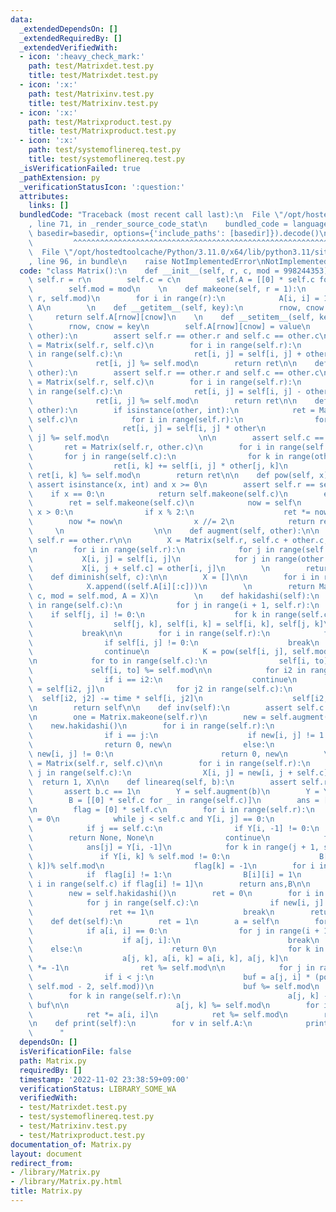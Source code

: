 ```yaml
---
data:
  _extendedDependsOn: []
  _extendedRequiredBy: []
  _extendedVerifiedWith:
  - icon: ':heavy_check_mark:'
    path: test/Matrixdet.test.py
    title: test/Matrixdet.test.py
  - icon: ':x:'
    path: test/Matrixinv.test.py
    title: test/Matrixinv.test.py
  - icon: ':x:'
    path: test/Matrixproduct.test.py
    title: test/Matrixproduct.test.py
  - icon: ':x:'
    path: test/systemoflinereq.test.py
    title: test/systemoflinereq.test.py
  _isVerificationFailed: true
  _pathExtension: py
  _verificationStatusIcon: ':question:'
  attributes:
    links: []
  bundledCode: "Traceback (most recent call last):\n  File \"/opt/hostedtoolcache/Python/3.11.0/x64/lib/python3.11/site-packages/onlinejudge_verify/documentation/build.py\"\
    , line 71, in _render_source_code_stat\n    bundled_code = language.bundle(stat.path,\
    \ basedir=basedir, options={'include_paths': [basedir]}).decode()\n          \
    \         ^^^^^^^^^^^^^^^^^^^^^^^^^^^^^^^^^^^^^^^^^^^^^^^^^^^^^^^^^^^^^^^^^^^^^^^^^^^^^^^^^\n\
    \  File \"/opt/hostedtoolcache/Python/3.11.0/x64/lib/python3.11/site-packages/onlinejudge_verify/languages/python.py\"\
    , line 96, in bundle\n    raise NotImplementedError\nNotImplementedError\n"
  code: "class Matrix():\n    def __init__(self, r, c, mod = 998244353):\n       \
    \ self.r = r\n        self.c = c\n        self.A = [[0] * self.c for _ in range(self.r)]\n\
    \        self.mod = mod\n    \n    def makeone(self, r = 1):\n        A = Matrix(r,\
    \ r, self.mod)\n        for i in range(r):\n            A[i, i] = 1\n        return\
    \ A\n        \n    def __getitem__(self, key):\n        rnow, cnow = key\n   \
    \     return self.A[rnow][cnow]\n    \n    def __setitem__(self, key, value):\n\
    \        rnow, cnow = key\n        self.A[rnow][cnow] = value\n    \n    def __add__(self,\
    \ other):\n        assert self.r == other.r and self.c == other.c\n        ret\
    \ = Matrix(self.r, self.c)\n        for i in range(self.r):\n            for j\
    \ in range(self.c):\n                ret[i, j] = self[i, j] + other[i, j]\n  \
    \              ret[i, j] %= self.mod\n        return ret\n\n    def __sub__(self,\
    \ other):\n        assert self.r == other.r and self.c == other.c\n        ret\
    \ = Matrix(self.r, self.c)\n        for i in range(self.r):\n            for j\
    \ in range(self.c):\n                ret[i, j] = self[i, j] - other[i, j]\n  \
    \              ret[i, j] %= self.mod\n        return ret\n\n    def __mul__(self,\
    \ other):\n        if isinstance(other, int):\n            ret = Matrix(self.r,\
    \ self.c)\n            for i in range(self.r):\n                for j in range(self.c):\n\
    \                    ret[i, j] = self[i, j] * other\n                    ret[i,\
    \ j] %= self.mod\n                    \n\n        assert self.c == other.r\n \
    \       ret = Matrix(self.r, other.c)\n        for i in range(self.r):\n     \
    \       for j in range(self.c):\n                for k in range(other.c):\n  \
    \                  ret[i, k] += self[i, j] * other[j, k]\n                   \
    \ ret[i, k] %= self.mod\n        return ret\n\n    def pow(self, x):\n       \
    \ assert isinstance(x, int) and x >= 0\n        assert self.r == self.c\n    \
    \    if x == 0:\n            return self.makeone(self.c)\n        else:\n    \
    \        ret = self.makeone(self.c)\n            now = self\n            while\
    \ x > 0:\n                if x % 2:\n                    ret *= now\n        \
    \        now *= now\n                x //= 2\n            return ret\n       \
    \     \n                    \n\n    def augment(self, other):\n\n        assert\
    \ self.r == other.r\n\n        X = Matrix(self.r, self.c + other.c, mod = self.mod)\n\
    \n        for i in range(self.r):\n            for j in range(self.c):\n     \
    \           X[i, j] = self[i, j]\n            for j in range(other.c):\n     \
    \           X[i, j + self.c] = other[i, j]\n        \n        return X\n    \n\
    \    def diminish(self, c):\n\n        X = []\n\n        for i in range(self.r):\n\
    \            X.append((self.A[i][:c]))\n        \n        return Matrix(self.r,\
    \ c, mod = self.mod, A = X)\n        \n    def hakidashi(self):\n        for i\
    \ in range(self.c):\n            for j in range(i + 1, self.r):\n            \
    \    if self[j, i] != 0:\n                    for k in range(self.c):\n      \
    \                  self[j, k], self[i, k] = self[i, k], self[j, k]\n         \
    \           break\n\n        for i in range(self.r):\n            for j in range(self.c):\n\
    \                if self[i, j] != 0:\n                    break\n            else:\n\
    \                continue\n            K = pow(self[i, j], self.mod - 2, self.mod)\n\
    \n            for to in range(self.c):\n                self[i, to] *= K\n   \
    \             self[i, to] %= self.mod\n\n            for i2 in range(self.r):\n\
    \                if i == i2:\n                    continue\n                time\
    \ = self[i2, j]\n                for j2 in range(self.c):\n                  \
    \  self[i2, j2] -= time * self[i, j2]\n                    self[i2, j2] %= self.mod\n\
    \n        return self\n\n    def inv(self):\n        assert self.c == self.r\n\
    \n        one = Matrix.makeone(self.r)\n        new = self.augment(one)\n    \
    \    new.hakidashi()\n        for i in range(self.r):\n            for j in range(self.c):\n\
    \                if i == j:\n                    if new[i, j] != 1:\n        \
    \                return 0, new\n                else:\n                    if\
    \ new[i, j] != 0:\n                        return 0, new\n        \n        X\
    \ = Matrix(self.r, self.c)\n\n        for i in range(self.r):\n            for\
    \ j in range(self.c):\n                X[i, j] = new[i, j + self.c]\n\n      \
    \  return 1, X\n\n    def lineareq(self, b):\n        assert self.r == b.r\n \
    \       assert b.c == 1\n        Y = self.augment(b)\n        Y = Y.hakidashi()\n\
    \        B = [[0] * self.c for _ in range(self.c)]\n        ans = [0] * self.c\n\
    \n        flag = [0] * self.c\n        for i in range(self.r):\n            j\
    \ = 0\n            while j < self.c and Y[i, j] == 0:\n                j += 1\n\
    \            if j == self.c:\n                if Y[i, -1] != 0:\n            \
    \        return None, None\n                continue\n            flag[j] = 1\n\
    \            ans[j] = Y[i, -1]\n            for k in range(j + 1, self.c):\n \
    \               if Y[i, k] % self.mod != 0:\n                    B[k][j] = (-Y[i,\
    \ k])% self.mod\n                    flag[k] = -1\n        for i in range(self.c):\n\
    \            if  flag[i] != 1:\n                B[i][i] = 1\n        B=[B[i] for\
    \ i in range(self.c) if flag[i] != 1]\n        return ans,B\n\n    def rank(self):\n\
    \        new = self.hakidashi()\n        ret = 0\n        for i in range(self.r):\n\
    \            for j in range(self.c):\n                if new[i, j] != 0:\n   \
    \                 ret += 1\n                    break\n        return ret\n\n\
    \    def det(self):\n        ret = 1\n        a = self\n        for i in range(self.r):\n\
    \            if a[i, i] == 0:\n                for j in range(i + 1, self.r):\n\
    \                    if a[j, i]:\n                        break\n            \
    \    else:\n                    return 0\n                for k in range(self.r):\n\
    \                    a[j, k], a[i, k] = a[i, k], a[j, k]\n                ret\
    \ *= -1\n                ret %= self.mod\n\n            for j in range(self.r):\n\
    \                if i < j:\n                    buf = a[j, i] * (pow(a[i, i],\
    \ self.mod - 2, self.mod))\n                    buf %= self.mod\n            \
    \        for k in range(self.r):\n                        a[j, k] -= a[i, k] *\
    \ buf\n\n                        a[j, k] %= self.mod\n        for i in range(self.r):\n\
    \            ret *= a[i, i]\n            ret %= self.mod\n        return ret\n\
    \n    def print(self):\n        for v in self.A:\n            print(*v)\n\n  \
    \      "
  dependsOn: []
  isVerificationFile: false
  path: Matrix.py
  requiredBy: []
  timestamp: '2022-11-02 23:38:59+09:00'
  verificationStatus: LIBRARY_SOME_WA
  verifiedWith:
  - test/Matrixdet.test.py
  - test/systemoflinereq.test.py
  - test/Matrixinv.test.py
  - test/Matrixproduct.test.py
documentation_of: Matrix.py
layout: document
redirect_from:
- /library/Matrix.py
- /library/Matrix.py.html
title: Matrix.py
---
```

